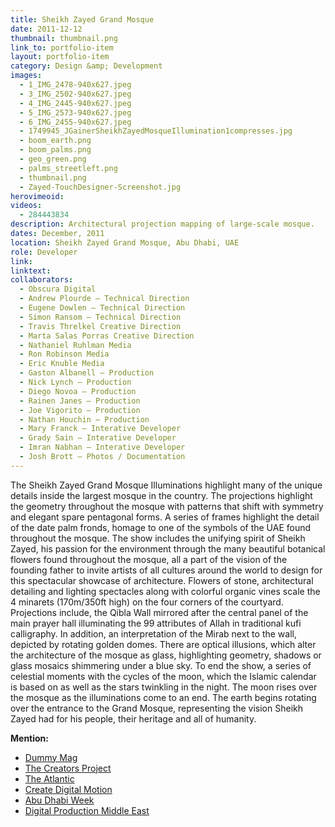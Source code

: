 ```yaml
---
title: Sheikh Zayed Grand Mosque 
date: 2011-12-12
thumbnail: thumbnail.png
link_to: portfolio-item
layout: portfolio-item
category: Design &amp; Development
images:
  - 1_IMG_2478-940x627.jpeg
  - 3_IMG_2502-940x627.jpeg
  - 4_IMG_2445-940x627.jpeg
  - 5_IMG_2573-940x627.jpeg
  - 6_IMG_2455-940x627.jpeg
  - 1749945_JGainerSheikhZayedMosqueIllumination1compresses.jpg
  - boom_earth.png
  - boom_palms.png
  - geo_green.png
  - palms_streetleft.png
  - thumbnail.png
  - Zayed-TouchDesigner-Screenshot.jpg
herovimeoid:
videos:
  - 284443834
description: Architectural projection mapping of large-scale mosque.
dates: December, 2011
location: Sheikh Zayed Grand Mosque, Abu Dhabi, UAE
role: Developer
link:
linktext:
collaborators:
  - Obscura Digital
  - Andrew Plourde – Technical Direction 
  - Eugene Dowlen – Technical Direction
  - Simon Ransom – Technical Direction
  - Travis Threlkel Creative Direction
  - Marta Salas Porras Creative Direction
  - Nathaniel Ruhlman Media
  - Ron Robinson Media
  - Eric Knuble Media
  - Gaston Albanell – Production
  - Nick Lynch – Production
  - Diego Novoa – Production
  - Rainen Janes – Production
  - Joe Vigorito – Production
  - Nathan Houchin – Production
  - Mary Franck – Interative Developer
  - Grady Sain – Interative Developer
  - Imran Nabhan – Interative Developer
  - Josh Brott – Photos / Documentation
---
```

The Sheikh Zayed Grand Mosque Illuminations highlight many of the unique details inside the largest mosque in the country. The projections highlight the geometry throughout the mosque with patterns that shift with symmetry and elegant spare pentagonal forms. A series of frames highlight the detail of the date palm fronds, homage to one of the symbols of the UAE found throughout the mosque. The show includes the unifying spirit of Sheikh Zayed, his passion for the environment through the many beautiful botanical flowers found throughout the mosque, all a part of the vision of the founding father to invite artists of all cultures around the world to design for this spectacular showcase of architecture. Flowers of stone, architectural detailing and lighting spectacles along with colorful organic vines scale the 4 minarets (170m/350ft high) on the four corners of the courtyard.  Projections include, the Qibla Wall mirrored after the central panel of the main prayer hall illuminating the 99 attributes of Allah in traditional kufi calligraphy. In addition, an interpretation of the Mirab next to the wall, depicted by rotating golden domes. There are optical illusions, which alter the architecture of the mosque as glass, highlighting geometry, shadows or glass mosaics shimmering under a blue sky. To end the show, a series of celestial moments with the cycles of the moon, which the Islamic calendar is based on as well as the stars twinkling in the night. The moon rises over the mosque as the illuminations come to an end. The earth begins rotating over the entrance to the Grand Mosque, representing the vision Sheikh Zayed had for his people, their heritage and all of humanity.

**Mention:**

  * [Dummy Mag](http://www.dummymag.com/lists/2013/03/22/the-10-most-whoa-uses-of-technology-according-to-holly-herndon/)
  * [The Creators Project](http://thecreatorsproject.vice.com/blog/majestic-islamic-architecture-transformed-by-colossal-projection-mapping-feat)
  * [The Atlantic](http://www.theatlantic.com/video/archive/2011/12/stunning-projection-mapping-on-the-sheikh-zayed-grand-mosque/250465/)
  * [Create Digital Motion](http://createdigitalmotion.com/2012/01/united-arab-emirates-architecture-brought-to-life-with-light-behind-the-scenes-details/)
  * [Abu Dhabi Week](http://www.abudhabiweek.ae/city-latest/1-news/7458-blank-canvas-illuminating-the-sheikh-zayed-grand-mosque)
  * [Digital Production Middle East](http://www.digitalproductionme.com/article-4993-uae-40th-national-day/)
